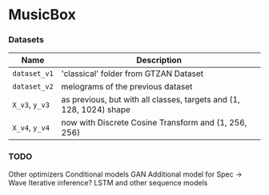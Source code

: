 # MusicBox

### Datasets

| Name | Description |
|------|-------------|
|`dataset_v1`|'classical' folder from GTZAN Dataset|
|`dataset_v2`|melograms of the previous dataset|
|`X_v3`, `y_v3`|as previous, but with all classes, targets and (1, 128, 1024) shape|
|`X_v4`, `y_v4`|now with Discrete Cosine Transform and (1, 256, 256)|

### TODO
Other optimizers
Conditional models
GAN
Additional model for Spec -> Wave
Iterative inference?
LSTM and other sequence models